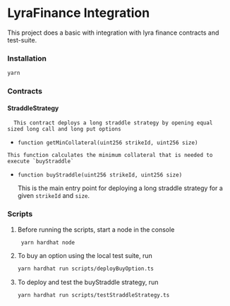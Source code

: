 # LyraFinance Integration

This project does a basic with integration with lyra finance contracts and test-suite.

### Installation
```bash
yarn
```

### Contracts
   #### StraddleStrategy
      This contract deploys a long straddle strategy by opening equal sized long call and long put options
   - `function getMinCollateral(uint256 strikeId, uint256 size)`
      
    This function calculates the minimum collateral that is needed to execute `buyStraddle`
   
   - `function buyStraddle(uint256 strikeId, uint256 size)`
      

      This is the main entry point for deploying a long straddle strategy for a given `strikeId` and `size`.
      

### Scripts
1. Before running the scripts, start a node in the console
    ```bash
     yarn hardhat node
    ```
2. To buy an option using the local test suite, run
    ```bash
    yarn hardhat run scripts/deployBuyOption.ts
   ```
3. To deploy and test the buyStraddle strategy, run
   ```bash
   yarn hardhat run scripts/testStraddleStrategy.ts
   ```
